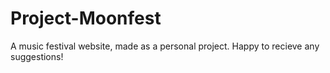 # Project-Moonfest
A music festival website, made as a personal project. Happy to recieve any suggestions!
